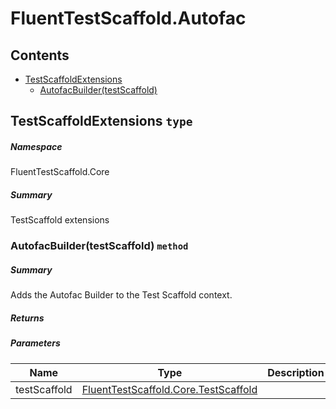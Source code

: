 <a name='assembly'></a>

# FluentTestScaffold.Autofac

## Contents

- [TestScaffoldExtensions](#T-FluentTestScaffold-Core-TestScaffoldExtensions 'FluentTestScaffold.Core.TestScaffoldExtensions')
    - [AutofacBuilder(testScaffold)](#M-FluentTestScaffold-Core-TestScaffoldExtensions-AutofacBuilder-FluentTestScaffold-Core-TestScaffold- 'FluentTestScaffold.Core.TestScaffoldExtensions.AutofacBuilder(FluentTestScaffold.Core.TestScaffold)')

<a name='T-FluentTestScaffold-Core-TestScaffoldExtensions'></a>

## TestScaffoldExtensions `type`

##### Namespace

FluentTestScaffold.Core

##### Summary

TestScaffold extensions

<a name='M-FluentTestScaffold-Core-TestScaffoldExtensions-AutofacBuilder-FluentTestScaffold-Core-TestScaffold-'></a>

### AutofacBuilder(testScaffold) `method`

##### Summary

Adds the Autofac Builder to the Test Scaffold context.

##### Returns

##### Parameters

| Name         | Type                                                                                                                   | Description |
|--------------|------------------------------------------------------------------------------------------------------------------------|-------------|
| testScaffold | [FluentTestScaffold.Core.TestScaffold](#T-FluentTestScaffold-Core-TestScaffold 'FluentTestScaffold.Core.TestScaffold') |             |
